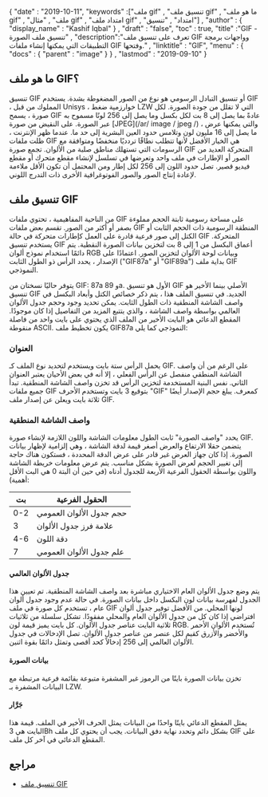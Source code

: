 {
  "date" : "2019-10-11",
  "keywords" :["ملف gif" , "تنسيق ملف gif" , "ما هو ملف gif" , "ملف" , "مثال gif" , "امتداد ملف gif" , "امتداد" , "تنسيق"] ,
  "author" : {
    "display_name" : "Kashif Iqbal"
} ,
  "draft" : "false",
  "toc" : true,
  "title" :"GIF - تنسيق ملف الصورة" ,
  "description":"تعرف على تنسيق ملف GIF وواجهات برمجة التطبيقات التي يمكنها إنشاء ملفات GIF وفتحها." ,
  "linktitle" : "GIF",
  "menu" : {
    "docs" : {
      "parent" : "image"
}
} ,
  "lastmod" : "2019-09-10"
}

## ما هو ملف GIF؟ ##

تنسيق GIF أو تنسيق التبادل الرسومي هو نوع من الصور المضغوطة بشدة. يستخدم GIF ، المملوك من قبل Unisys ، خوارزمية ضغط LZW التي لا تقلل من جودة الصورة. لكل صورة ، يسمح GIF عادةً بما يصل إلى 8 بت لكل بكسل وما يصل إلى 256 لونًا مسموح به عبر الصورة. على النقيض من صورة [JPEG](/ar/ image / jpeg /) ، والتي يمكنها عرض ما يصل إلى 16 مليون لون وتلامس حدود العين البشرية إلى حد ما. عندما ظهر الإنترنت ، ظلت ملفات GIF هي الخيار الأفضل لأنها تتطلب نطاقًا تردديًا منخفضًا ومتوافقة مع الرسومات التي تستهلك مناطق صلبة من الألوان. تجمع صورة GIF المتحركة العديد من الصور أو الإطارات في ملف واحد وتعرضها في تسلسل لإنشاء مقطع متحرك أو مقطع فيديو قصير. تصل حدود اللون إلى 256 لكل إطار ومن المحتمل أن تكون الأقل ملاءمة لإعادة إنتاج الصور والصور الفوتوغرافية الأخرى ذات التدرج اللوني.

## تنسيق ملف GIF ##

من الناحية المفاهيمية ، تحتوي ملفات GIF على مساحة رسومية ثابتة الحجم مملوءة بصفر أو أكثر من الصور. تقسم بعض ملفات GIF المنطقة الرسومية ذات الحجم الثابت أو الكتل إلى صور فرعية قادرة على العمل كإطارات متحركة في حالة GIF المتحركة. يستخدم تنسيق GIF أعماق البكسل من 1 إلى 8 بت لتخزين بيانات الصورة النقطية. يتم دائمًا استخدام نموذج ألوان RGB وبيانات لوحة الألوان لتخزين الصور. اعتمادًا على الإصدار ، يحدد الرأس ذو الطول الثابت ("GIF87a" أو "GIF89a") بداية ملف GIF النموذجي.

يتوفر حاليًا نسختان من GIF: 87a و 89a. الأول هو تنسيق GIF الأصلي بينما الأخير هو تنسيق GIF الجديد. في تنسيق الملف هذا ، يتم ذكر خصائص الكتل وأبعاد البكسل في واصف الشاشة المنطقية ذات الطول الثابت. يمكن تحديد وجود وحجم جدول الألوان العالمي بواسطة واصف الشاشة ، والذي يتتبع المزيد من التفاصيل إذا كان موجودًا. المقطع الدعائي هو البايت الأخير من الملف الذي يحتوي على بايت واحد من فاصلة منقوطة ASCII. يكون تخطيط ملف GIF87a النموذجي كما يلي:

### العنوان ###

يحمل الرأس ستة بايت ويستخدم لتحديد نوع الملف كـ GIF. على الرغم من أن واصف الشاشة المنطقي منفصل عن الرأس الفعلي ، إلا أنه في بعض الأحيان يعتبر العنوان الثاني. نفس البنية المستخدمة لتخزين الرأس قد تخزن واصف الشاشة المنطقية. تبدأ جميع ملفات GIF بتوقيع 3 بايت وتستخدم الأحرف "GIF" كمعرف. يبلغ حجم الإصدار أيضًا ثلاثة بايت ويعلن عن إصدار ملف GIF.

### واصف الشاشة المنطقية ###

يحدد "واصف الصورة" ثابت الطول معلومات الشاشة واللون اللازمة لإنشاء صورة GIF. يتضمن حقلا الارتفاع والعرض أصغر قيمة لدقة الشاشة ، وهي إلزامية لإظهار بيانات الصورة. إذا كان جهاز العرض غير قادر على عرض الدقة المحددة ، فستكون هناك حاجة إلى تغيير الحجم لعرض الصورة بشكل مناسب. يتم عرض معلومات خريطة الشاشة واللون بواسطة الحقول الفرعية الأربعة للجدول أدناه (في حين أن البتة 0 هي البت الأقل أهمية):


| بت | الحقول الفرعية
---|---|
| 0-2 | حجم جدول الألوان العمومي
| 3 | علامة فرز جدول الألوان
| 4-6 | دقة اللون
| 7 | علم جدول الألوان العمومي

#### جدول الألوان العالمي ####

يتم وضع جدول الألوان العام الاختياري مباشرة بعد واصف الشاشة المنطقية. تم تعيين هذا الجدول لفهرسة بيانات لون البكسل داخل بيانات الصورة. في حالة عدم وجود جدول ألوان عام ، تستخدم كل صورة في ملف GIF لونها المحلي. من الأفضل توفير جدول ألوان افتراضي إذا كان كل من جدول الألوان العام والمحلي مفقودًا. تشكل سلسلة من ثلاثيات ثلاثية البايت عناصر جدول الألوان. كل بايت يميز قيمة لون RGB. تُستخدم الألوان الأحمر والأخضر والأزرق كقيم لكل عنصر من عناصر جدول الألوان. تصل الإدخالات في جدول الألوان العالمي إلى 256 إدخالاً كحد أقصى وتمثل دائمًا بقوة اثنين.

#### بيانات الصورة ####

تخزن بيانات الصورة بايتًا من الرموز غير المشفرة متبوعة بقائمة فرعية مرتبطة مع البيانات المشفرة بـ LZW.

#### جَرَّار ####

يمثل المقطع الدعائي بايتًا واحدًا من البيانات يمثل الحرف الأخير في الملف. قيمة هذا البايت هي 3Bh بشكل دائم وتحدد نهاية دفق البيانات. يجب أن يحتوي كل ملف GIF على المقطع الدعائي في آخر كل ملف.

## مراجع ##

* [تنسيق ملف GIF](https://en.wikipedia.org/wiki/GIF)

